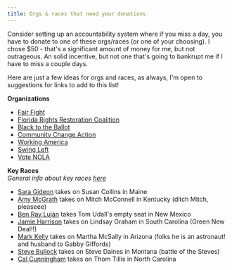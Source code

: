 ```yaml
---
title: Orgs & races that need your donations
---
```


Consider setting up an accountability system where if you miss a day, you have to donate to one of these orgs/races (or one of your choosing). I chose $50 - that's a significant amount of money for me, but not outrageous. An solid incentive, but not one that's going to bankrupt me if I have to miss a couple days. 

Here are just a few ideas for orgs and races, as always, I'm open to suggestions for links to add to this list!

**Organizations**

+ [Fair Fight](https://fairfight.com/)  
+ [Florida Rights Restoration Coalition](https://floridarrc.com/)  
+ [Black to the Ballot](https://blackfutureslab.org/black-to-the-ballot-2-2/)
+ [Community Change Action](https://communitychangeaction.org/)
+ [Working America](https://www.workingamerica.org/)
+ [Swing Left](https://www.swingleft.org)
+ [Vote NOLA](https://www.vote-nola.org/)

**Key Races**  
_General info about key races [here](https://docs.google.com/document/u/1/d/e/2PACX-1vSfcd6b2XV3qgv-yue_jerfMMENCAX95rDzqpubBW5n5u07o8LWQhTa4yAl22_feLyDwQ64PbEgcrv6/pub?emci=2fcdb233-e7eb-ea11-8b03-00155d0394bb&emdi=0b59d5f8-2ff1-ea11-99c3-00155d039e74&ceid=10504911#h.o2helt4yab19)_ 

+ [Sara Gideon]([https://secure.actblue.com/donate/gideon.up](https://www.google.com/url?q=https://secure.actblue.com/donate/gideon.up&sa=D&ust=1601522324159000&usg=AOvVaw1gEgtYralDUM1aJBG0IrLE)) takes on Susan Collins in Maine
+ [Amy McGrath]([https://secure.actblue.com/donate/mcgrath.up](https://www.google.com/url?q=https://secure.actblue.com/donate/mcgrath.up&sa=D&ust=1601522324224000&usg=AOvVaw0fgmdGy5a-zug1efNvbnoO)) takes on Mitch McConnell in Kentucky (ditch Mitch, pleaseee)
+ [Ben Ray Luján](https://secure.actblue.com/donate/lujan.up) takes Tom Udall's empty seat in New Mexico
+ [Jamie Harrison](https://secure.actblue.com/donate/harrison.up) takes on Lindsay Graham in South Carolina (Green New Deal!!)
+ [Mark Kelly](https://secure.actblue.com/donate/kelly.up) takes on Martha McSally in Arizona (folks he is an astronaut! and husband to Gabby Giffords)
+ [Steve Bullock]([https://secure.actblue.com/donate/bullock.up](https://www.google.com/url?q=https://secure.actblue.com/donate/bullock.up&sa=D&ust=1601522324168000&usg=AOvVaw2NJRpNla1LgwycFPnyXUFj)) takes on Steve Daines in Montana (battle of the Steves)
+ [Cal Cunningham](https://secure.actblue.com/donate/cunningham.up) takes on Thom Tillis in North Carolina 
